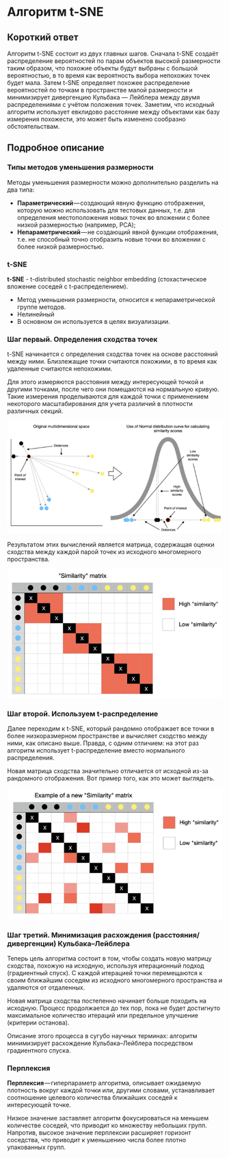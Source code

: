 # Алгоритм t-SNE

## Короткий ответ
Алгоритм t-SNE состоит из двух главных шагов. Сначала t-SNE создаёт распределение вероятностей по парам объектов высокой размерности таким образом, что похожие объекты будут выбраны с большой вероятностью, в то время как вероятность выбора непохожих точек будет мала. Затем t-SNE определяет похожее распределение вероятностей по точкам в пространстве малой размерности и минимизирует дивергенцию Кульбака — Лейблера между двумя распределениями с учётом положения точек. Заметим, что исходный алгоритм использует евклидово расстояние между объектами как базу измерения похожести, это может быть изменено сообразно обстоятельствам.

## Подробное описание

### Типы методов уменьшения размерности
Mетоды уменьшения размерности можно дополнительно разделить на два типа:

- **Параметрический** — создающий явную функцию отображения, которую можно использовать для тестовых данных, т.е. для определения местоположения новых точек во вложении с более низкой размерностью (например, PCA);
- **Непараметрический** — не создающий явной функции отображения, т.е. не способный точно отобразить новые точки во вложении с более низкой размерностью. 

### t-SNE

**t-SNE** - t-distributed stochastic neighbor embedding (стохастическое вложение соседей с t-распределением).

- Метод уменьшения размерности, относится к непараметрической группе методов. 
- Нелинейный
- В основном он используется в целях визуализации.

### Шаг первый. Определения сходства точек

t-SNE начинается с определения сходства точек на основе расстояний между ними. Близлежащие точки считаются похожими, в то время как удаленные считаются непохожими.

Для этого измеряются расстояния между интересующей точкой и другими точками, после чего они помещаются на нормальную кривую. Такие измерения проделываются для каждой точки с применением некоторого масштабирования для учета различий в плотности различных секций.

![Плотность секций](assets/t-sne-section-density.png)

Результатом этих вычислений является матрица, содержащая оценки сходства между каждой парой точек из исходного многомерного пространства.

![Матрица оценок сходства](assets/t-sne-similarity-estimates.png)


### Шаг второй. Используем t-распределение

Далее переходим к t-SNE, который рандомно отображает все точки в более низкоразмерном пространстве и вычисляет сходство между ними, как описано выше. Правда, с одним отличием: на этот раз алгоритм использует t-распределение вместо нормального распределения.

Новая матрица сходства значительно отличается от исходной из-за рандомного отображения. Вот пример того, как это может выглядеть.

![Новая матрица оценок сходства](assets/t-sne-similarity-estimates2.png)

### Шаг третий. Минимизация расхождения (расстояния/дивергенции) Кульбака–Лейблера

Теперь цель алгоритма состоит в том, чтобы создать новую матрицу сходства, похожую на исходную, используя итерационный подход (градиентный спуск). С каждой итерацией точки перемещаются к своим ближайшим соседям из исходного многомерного пространства и удаляются от отдаленных.

Новая матрица сходства постепенно начинает больше походить на исходную. Процесс продолжается до тех пор, пока не будет достигнуто максимальное количество итераций или предельное улучшение (критерии останова).

Описание этого процесса в сугубо научных терминах: алгоритм минимизирует расхождение Кульбака–Лейблера посредством градиентного спуска.


### Перплексия
**Перплексия** — гиперпараметр алгоритма, описывает ожидаемую плотность вокруг каждой точки или, другими словами, устанавливает соотношение целевого количества ближайших соседей к интересующей точке.

Низкое значение заставляет алгоритм фокусироваться на меньшем количестве соседей, что приводит ко множеству небольших групп. Напротив, высокое значение перплексии расширяет горизонт соседства, что приводит к уменьшению числа более плотно упакованных групп.
